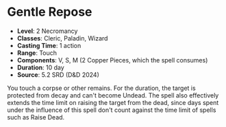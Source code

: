 # Gentle Repose

- **Level**: 2 Necromancy
- **Classes**: Cleric, Paladin, Wizard
- **Casting Time**: 1 action
- **Range**: Touch
- **Components**: V, S, M (2 Copper Pieces, which the spell consumes)
- **Duration**: 10 day
- **Source**: 5.2 SRD (D&D 2024)

You touch a corpse or other remains. For the duration, the target is protected from decay and can't become Undead. The spell also effectively extends the time limit on raising the target from the dead, since days spent under the influence of this spell don't count against the time limit of spells such as Raise Dead.

